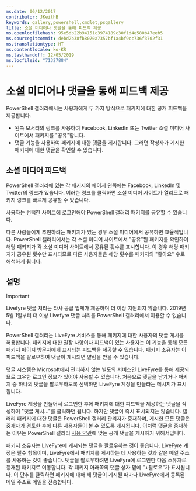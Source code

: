 ```yaml
---
ms.date: 06/12/2017
contributor: JKeithB
keywords: gallery,powershell,cmdlet,psgallery
title: 소셜 미디어나 댓글을 통해 피드백 제공
ms.openlocfilehash: 95e5db22b94151c3974189c30f1d4e580b47eeb5
ms.sourcegitcommit: debd2b38fb8070a7357bf1a4bf9cc736f3702f31
ms.translationtype: HT
ms.contentlocale: ko-KR
ms.lasthandoff: 12/05/2019
ms.locfileid: "71327884"
---
```

# <a name="providing-feedback-via-social-media-or-comments"></a>소셜 미디어나 댓글을 통해 피드백 제공

PowerShell 갤러리에서는 사용자에게 두 가지 방식으로 패키지에 대한 공개 피드백을 제공합니다.

- 왼쪽 모서리의 링크를 사용하여 Facebook, LinkedIn 또는 Twitter 소셜 미디어 사이트에서 패키지를 "공유"합니다.
- 댓글 기능을 사용하여 패키지에 대한 댓글을 게시합니다. 그러면 작성자가 게시한 패키지에 대한 댓글을 확인할 수 있습니다.

## <a name="social-media-feedback"></a>소셜 미디어 피드백

PowerShell 갤러리에 있는 각 패키지의 페이지 왼쪽에는 Facebook, LinkedIn 및 Twitter의 링크가 있습니다.
이러한 링크를 클릭하면 소셜 미디어 사이트가 열리므로 패키지 링크를 빠르게 공유할 수 있습니다.

사용자는 선택한 사이트에 로그인해야 PowerShell 갤러리 패키지를 공유할 수 있습니다.

다른 사람들에게 추천하려는 패키지가 있는 경우 소셜 미디어에서 공유하면 효율적입니다.
PowerShell 갤러리에서는 각 소셜 미디어 사이트에서 "공유"된 패키지를 확인하여 해당 패키지가 각 소셜 미디어 사이트에서 공유된 횟수를 표시합니다.
이 경우 해당 패키지가 공유된 횟수만 표시되므로 다른 사용자들은 해당 횟수를 패키지의 "좋아요" 수로 해석하게 됩니다.

## <a name="comments"></a>설명

> [!IMPORTANT]
> Livefyre 댓글 처리는 타사 공급 업체가 제공하며 더 이상 지원되지 않습니다.
> 2019년 5월 1일부터 더 이상 Livefyre 댓글 처리를 PowerShell 갤러리에서 이용할 수 없습니다. 

PowerShell 갤러리는 LiveFyre 서비스를 통해 패키지에 대한 사용자의 댓글 게시를 허용합니다.
패키지에 대한 권장 사항이나 피드백이 있는 사용자는 이 기능을 통해 모든 패키지 페이지 방문자에게 표시되는 피드백을 제공할 수 있습니다.
패키지 소유자는 이 피드백을 팔로우하여 댓글이 게시되면 알림을 받을 수 있습니다.

댓글 시스템은 Microsoft에서 관리하지 않는 별도의 서비스인 LiveFyre를 통해 제공되므로 고유한 로그인 정보가 있어야 사용할 수 있습니다.
처음으로 댓글을 남기거나 패키지 중 하나의 댓글을 팔로우하도록 선택하면 LiveFyre 계정을 만들라는 메시지가 표시됩니다.

LiveFyre 계정을 만들어서 로그인한 후에 패키지에 대한 피드백을 제공하는 댓글을 작성하여 "댓글 게시..."를 클릭하면 됩니다. 하지만 댓글이 즉시 표시되지는 않습니다.
갤러리 패키지에 대한 댓글은 PowerShell 갤러리 관리자가 중재하며, 게시한 모든 댓글은 중재자가 검토한 후에 다른 사용자들이 볼 수 있도록 게시됩니다.
이처럼 댓글을 중재하는 이유는 PowerShell 갤러리 [사용 약관](https://www.powershellgallery.com/policies/Terms)에 맞는 공개 댓글을 게시하기 위해서입니다.

패키지 소유자는 LiveFyre에 게시되는 댓글을 팔로우하는 것이 좋습니다.
LiveFyre 계정은 필수 항목이며, LiveFyre에서 패키지를 게시하는 데 사용하는 것과 같은 메일 주소를 사용하는 것이 좋습니다.
댓글을 팔로우하려면 LiveFyre에 로그인한 다음 소유자로 등재된 패키지로 이동합니다.
각 패키지 아래쪽의 댓글 상자 밑에 "+팔로우"가 표시됩니다.
이 단추를 클릭하면 패키지에 대해 새 댓글이 게시될 때마다 LiveFyre에서 등록된 메일 주소로 메일을 전송합니다.
